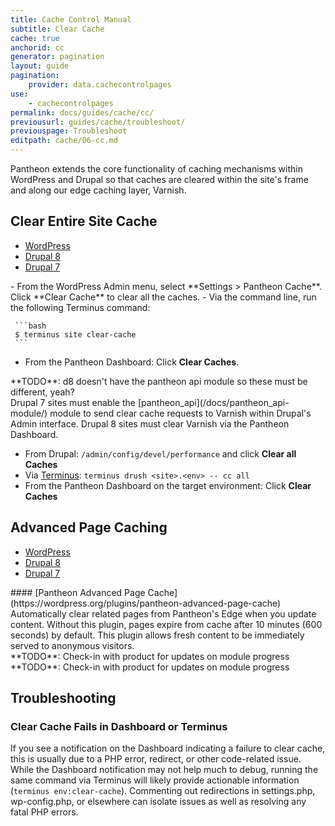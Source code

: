 ```yaml
---
title: Cache Control Manual
subtitle: Clear Cache
cache: true
anchorid: cc
generator: pagination
layout: guide
pagination:
    provider: data.cachecontrolpages
use:
    - cachecontrolpages
permalink: docs/guides/cache/cc/
previousurl: guides/cache/troubleshoot/
previouspage: Troubleshoot
editpath: cache/06-cc.md
---
```

Pantheon extends the core functionality of caching mechanisms within WordPress and Drupal so that caches are cleared within the site's frame and along our edge caching layer, Varnish.

## Clear Entire Site Cache
<ul class="nav nav-tabs" role="tablist">
  <li role="presentation" class="active"><a href="#wpcc" aria-controls="wpcc" role="tab" data-toggle="tab">WordPress</a></li>
  <li role="presentation"><a href="#d8cc" aria-controls="d8cc" role="tab" data-toggle="tab">Drupal 8</a></li>
  <li role="presentation"><a href="#d7cc" aria-controls="d7cc" role="tab" data-toggle="tab">Drupal 7</a></li>
</ul>
<!-- Tab panes -->
<div class="tab-content">
  <div role="tabpanel" class="tab-pane active" id="wpcc" markdown="1">
  - From the WordPress Admin menu, select **Settings > Pantheon Cache**. Click **Clear Cache** to clear all the caches.
  - Via the command line, run the following Terminus command:

     ```bash
     $ terminus site clear-cache
     ```

  - From the Pantheon Dashboard: Click **Clear Caches**.
  </div>
  <div role="tabpanel" class="tab-pane" id="d8cc" markdown="1">
  **TODO**: d8 doesn't have the pantheon api module so these must be different, yeah?
  </div>
  <div role="tabpanel" class="tab-pane" id="d7cc" markdown="1">
  Drupal 7 sites must enable the [pantheon_api](/docs/pantheon_api-module/) module to send clear cache requests to Varnish within Drupal's Admin interface. Drupal 8 sites must clear Varnish via the Pantheon Dashboard.

  - From Drupal: `/admin/config/devel/performance` and click **Clear all Caches**
  - Via [Terminus](/docs/terminus/): `terminus drush <site>.<env> -- cc all`
  - From the Pantheon Dashboard on the target environment: Click **Clear Caches**
  </div>
</div>

## Advanced Page Caching

<ul class="nav nav-tabs" role="tablist">
  <li role="presentation" class="active"><a href="#wpadvancedpagecaching" aria-controls="wpadvancedpagecaching" role="tab" data-toggle="tab">WordPress</a></li>
  <li role="presentation"><a href="#d8advancedpagecaching" aria-controls="d8advancedpagecaching" role="tab" data-toggle="tab">Drupal 8</a></li>
  <li role="presentation"><a href="#d7advancedpagecaching" aria-controls="d7advancedpagecaching" role="tab" data-toggle="tab">Drupal 7</a></li>
</ul>
<!-- Tab panes -->
<div class="tab-content">
  <div role="tabpanel" class="tab-pane active" id="wpadvancedpagecaching" markdown="1">
  #### [Pantheon Advanced Page Cache](https://wordpress.org/plugins/pantheon-advanced-page-cache)
  Automatically clear related pages from Pantheon's Edge when you update content. Without this plugin, pages expire from cache after 10 minutes (600 seconds) by default. This plugin allows fresh content to be immediately served to anonymous visitors.
  </div>
  <div role="tabpanel" class="tab-pane" id="d7advancedpagecaching" markdown="1">
  **TODO**: Check-in with product for updates on module progress
  </div>
  <div role="tabpanel" class="tab-pane" id="d8advancedpagecaching" markdown="1">
  **TODO**: Check-in with product for updates on module progress
  </div>
</div>

## Troubleshooting
### Clear Cache Fails in Dashboard or Terminus
If you see a notification on the Dashboard indicating a failure to clear cache, this is usually due to a PHP error, redirect, or other code-related issue. While the Dashboard notification may not help much to debug, running the same command via Terminus will likely provide actionable information (`terminus env:clear-cache`). Commenting out redirections in settings.php, wp-config.php, or elsewhere can isolate issues as well as resolving any fatal PHP errors.
